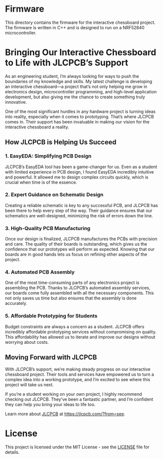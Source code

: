 # Firmware

This directory contains the firmware for the interactive chessboard project. The firmware is written in C++ and is designed to run on a NRF52840 microcontroller.

# Bringing Our Interactive Chessboard to Life with JLCPCB’s Support

As an engineering student, I’m always looking for ways to push the boundaries of my knowledge and skills. My latest challenge is developing an interactive chessboard—a project that’s not only helping me grow in electronics design, microcontroller programming, and high-level application development, but also giving me the chance to create something truly innovative.

One of the most significant hurdles in any hardware project is turning ideas into reality, especially when it comes to prototyping. That’s where JLCPCB comes in. Their support has been invaluable in making our vision for the interactive chessboard a reality.

## How JLCPCB is Helping Us Succeed

### 1. EasyEDA: Simplifying PCB Design

JLCPCB’s EasyEDA tool has been a game-changer for us. Even as a student with limited experience in PCB design, I found EasyEDA incredibly intuitive and powerful. It allowed me to design complex circuits quickly, which is crucial when time is of the essence.

### 2. Expert Guidance on Schematic Design

Creating a reliable schematic is key to any successful PCB, and JLCPCB has been there to help every step of the way. Their guidance ensures that our schematics are well-designed, minimizing the risk of errors down the line.

### 3. High-Quality PCB Manufacturing

Once our design is finalized, JLCPCB manufactures the PCBs with precision and care. The quality of their boards is outstanding, which gives us the confidence that our prototypes will perform as expected. Knowing that our boards are in good hands lets us focus on refining other aspects of the project.

### 4. Automated PCB Assembly

One of the most time-consuming parts of any electronics project is assembling the PCB. Thanks to JLCPCB’s automated assembly services, our boards come fully assembled with all the necessary components. This not only saves us time but also ensures that the assembly is done accurately.

### 5. Affordable Prototyping for Students

Budget constraints are always a concern as a student. JLCPCB offers incredibly affordable prototyping services without compromising on quality. This affordability has allowed us to iterate and improve our designs without worrying about costs.

## Moving Forward with JLCPCB

With JLCPCB’s support, we’re making steady progress on our interactive chessboard project. Their tools and services have empowered us to turn a complex idea into a working prototype, and I’m excited to see where this project will take us next.

If you’re a student working on your own project, I highly recommend checking out JLCPCB. They’ve been a fantastic partner, and I’m confident they can help you bring your ideas to life too.

Learn more about [JLCPCB](https://jlcpcb.com/?from=see) at https://jlcpcb.com/?from=see.

# License

This project is licensed under the MIT License - see the [LICENSE](LICENSE) file for details.
